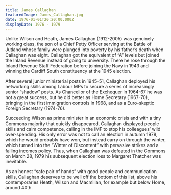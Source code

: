 ```yaml
---
title: James Callaghan
featuredImage: James_Callaghan.jpg
date: 1976-01-01T20:20:00.000Z
displayDate: 1976 - 1979
---
```


Unlike Wilson and Heath, James Callaghan (1912-2005) was genuinely working class, the son of a Chief Petty Officer serving at the Battle of Jutland whose family were plunged into poverty by his father’s death when Callaghan was eight. Callaghan got the equivalent of “A” levels but joined the Inland Revenue instead of going to university. There he rose through the Inland Revenue Staff Federation before joining the Navy in 1943 and winning the Cardiff South constituency at the 1945 election.

After several junior ministerial posts in 1945-51, Callaghan deployed his networking skills among Labour MPs to secure a series of increasingly senior “shadow” posts. As Chancellor of the Exchequer in 1964-67 he was not a great success, but he did better as Home Secretary (1967-70), bringing in the first immigration controls in 1968, and as a Euro-skeptic Foreign Secretary (1974-76).

Succeeding Wilson as prime minister in an economic crisis and with a tiny Commons majority that quickly disappeared, Callaghan displayed people skills and calm competence, calling in the IMF to stop his colleagues’ wild over-spending. His only error was not to call an election in autumn 1978, which he would probably have won, but instead carry on through the winter, which turned into the “Winter of Discontent” with pervasive strikes and a failing incomes policy. Thus, when Callaghan was defeated in the Commons on March 28, 1979 his subsequent election loss to Margaret Thatcher was inevitable.

As an honest “safe pair of hands” with good people and communication skills, Callaghan deserves to be well off the bottom of this list, above his contemporaries Heath, Wilson and Macmillan, for example but below Home, around 40th.
